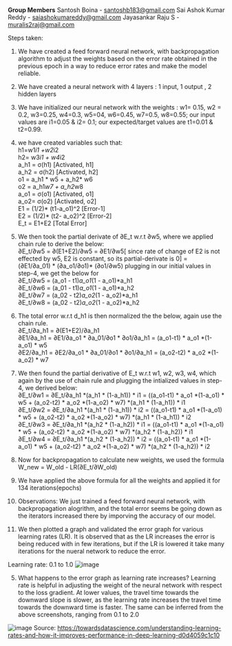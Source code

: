 **Group Members**
Santosh Boina - santoshb183@gmail.com
Sai Ashok Kumar Reddy - saiashokumareddy@gmail.com
Jayasankar Raju S - muralis2raj@gmail.com

Steps taken:
1. We have created a feed forward neural network, with backpropagation  algorithm to adjust the weights based on the error rate obtained in the previous epoch in a way to reduce error rates and make the model reliable.
2. We have created a neural network with 4 layers : 1 input, 1 output , 2 hidden layers
3. We have initialized our neural network with the weights : w1= 0.15, w2 = 0.2, w3=0.25, w4=0.3, w5=04, w6=0.45, w7=0.5, w8=0.55; our input values are i1=0.05 & i2= 0.1; our expected/target values are t1=0.01 & t2=0.99.
4. we have created variables such that:  
    h1=w1*i1 +w2*i2  
    h2= w3*i1 + w4*i2  
    a_h1 = σ(h1)  [Activated, h1]  
    a_h2 = σ(h2) [Activated, h2]  
    o1 = a_h1 * w5 + a_h2* w6  
    o2 = a_h1*w7 + a_h2*w8  
    a_o1 = σ(o1) [Activated, o1]  
    a_o2= σ(o2)  [Activated, o2]  
    E1 = (1/2)* (t1-a_o1)^2  [Error-1]  
    E2 = (1/2)* (t2- a_o2)^2 [Error-2]  
    E_t = E1+E2  [Total Error]  
5.  We then took the partial derivate of ∂E_t w.r.t ∂w5, where we applied chain rule to derive the below:  
    ∂E_t/∂w5 = ∂(E1+E2)/∂w5 = ∂E1/∂w5[ since rate of change of E2 is not effected by w5, E2 is constant, so its partial-derivate is 0] =  
    (∂E1/∂a_01) * (∂a_o1/∂o1)* (∂o1/∂w5)
    plugging in our initial values in step-4, we get the below for  
    ∂E_t/∂w5 =	(a_o1 - t1)*a_o1*(1 - a_o1)*a_h1  
    ∂E_t/∂w6 =	(a_01 - t1)*a_o1*(1 - a_o1)*a_h2  
    ∂E_t/∂w7 =	(a_02 - t2)*a_o2*(1 - a_o2)*a_h1  
    ∂E_t/∂w8 =	(a_02 - t2)*a_o2*(1 - a_o2)*a_h2  

6. The total error w.r.t d_h1 is then normalized the the below, again use the chain rule.  
    ∂E_t/∂a_h1 =	∂(E1+E2)/∂a_h1  
    ∂E1/∂a_h1 =	∂E1/∂a_o1 * ∂a_01/∂o1 * ∂o1/∂a_h1 = (a_o1-t1) * a_o1 *(1-a_o1) * w5  
    ∂E2/∂a_h1 =	∂E2/∂a_o1 * ∂a_01/∂o1 * ∂o1/∂a_h1 = (a_o2-t2) * a_o2 *(1-a_o2) * w7  
7. We then found the partial derivative of E_t w.r.t w1, w2, w3, w4, which again by the use of chain rule and plugging the intialized values in step-4, we derived below:  
    ∂E_t/∂w1 =	∂E_t/∂a_h1 *(a_h1 * (1-a_h1)) * i1		=		((a_o1-t1) * a_o1 *(1-a_o1) * w5 + (a_o2-t2) * a_o2 *(1-a_o2) * w7) *(a_h1 * (1-a_h1)) * i1  
    ∂E_t/∂w2 =	∂E_t/∂a_h1 *(a_h1 * (1-a_h1)) * i2		=		((a_o1-t1) * a_o1 *(1-a_o1) * w5 + (a_o2-t2) * a_o2 *(1-a_o2) * w7) *(a_h1 * (1-a_h1)) * i2  
    ∂E_t/∂w3 =	∂E_t/∂a_h1 *(a_h2 * (1-a_h2)) * i1		=		((a_o1-t1) * a_o1 *(1-a_o1) * w5 + (a_o2-t2) * a_o2 *(1-a_o2) * w7) *(a_h2 * (1-a_h2)) * i1  
    ∂E_t/∂w4 =	∂E_t/∂a_h1 *(a_h2 * (1-a_h2)) * i2		=		((a_o1-t1) * a_o1 *(1-a_o1) * w5 + (a_o2-t2) * a_o2 *(1-a_o2) * w7) *(a_h2 * (1-a_h2)) * i2  
 8. Now for backpropagation to calculate new weights, we used the formula
    W_new = W_old - LR(∂E_t/∂W_old) 
 9. We have applied the above formula for all the weights and applied it for 134 iterations(epochs)
 10. Observations: We just trained a feed forward neural network, with backpropagation alogrithm, and the total error seems be going down as the iterators increased there by imporving the accuracy of our model.
 11. We then plotted a graph and validated the error graph for various learning rates (LR). It is observed that as the LR increases the error is being reduced with in few iterations, but if the LR is lowered it take many iterations for the nueral network to reduce the error.


Learning rate: 0.1 to 1.0
![image](https://user-images.githubusercontent.com/28112776/118125070-7f8f6d00-b3c4-11eb-8acd-4ff8f8e093d2.png)


5. What happens to the error graph as learning rate increases?
Learning rate is helpful in adjusting the weight of the neural network with respect to the loss gradient. At lower values, the travel time towards the downward slope is slower, as the learning rate increases the travel time towards the downward time is faster. The same can be inferred from the above screenshots, ranging from 0.1 to 2.0

![image](https://user-images.githubusercontent.com/28112776/118125811-7521a300-b3c5-11eb-8617-e00d118b8b14.png)
Source:
https://towardsdatascience.com/understanding-learning-rates-and-how-it-improves-performance-in-deep-learning-d0d4059c1c10
